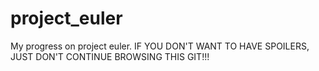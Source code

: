 # project_euler
My progress on project euler. IF YOU DON'T WANT TO HAVE SPOILERS, JUST DON'T CONTINUE BROWSING THIS GIT!!!
